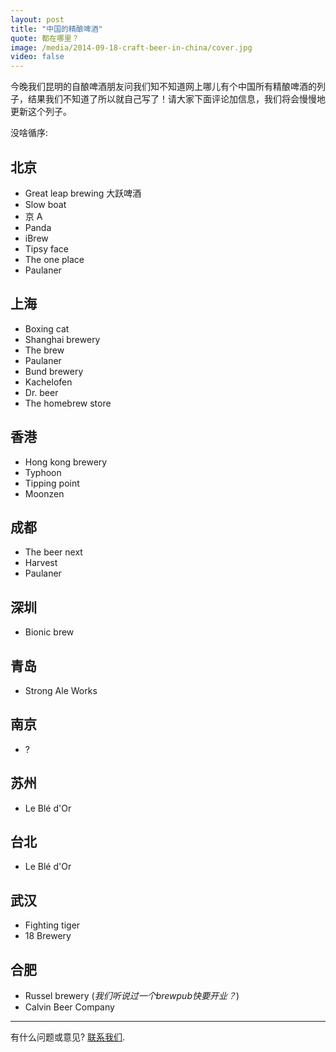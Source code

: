```yaml
---
layout: post
title: "中国的精酿啤酒"
quote: 都在哪里？
image: /media/2014-09-18-craft-beer-in-china/cover.jpg
video: false
---
```


今晚我们昆明的自酿啤酒朋友问我们知不知道网上哪儿有个中国所有精酿啤酒的列子，结果我们不知道了所以就自己写了！请大家下面评论加信息，我们将会慢慢地更新这个列子。

没啥循序:

## 北京

- Great leap brewing 大跃啤酒
- Slow boat
- 京 A
- Panda
- iBrew
- Tipsy face
- The one place
- Paulaner

## 上海

- Boxing cat
- Shanghai brewery
- The brew
- Paulaner
- Bund brewery
- Kachelofen
- Dr. beer
- The homebrew store

## 香港

- Hong kong brewery
- Typhoon
- Tipping point
- Moonzen

## 成都

- The beer next
- Harvest
- Paulaner

## 深圳

- Bionic brew

## 青岛

- Strong Ale Works

## 南京

- ?

## 苏州

- Le Blé d'Or

## 台北

- Le Blé d'Or

## 武汉

- Fighting tiger
- 18 Brewery

## 合肥

- Russel brewery (_我们听说过一个brewpub快要开业？_)
- Calvin Beer Company

-----
有什么问题或意见? [联系我们](mailto:hello@kunmingbeer.org).